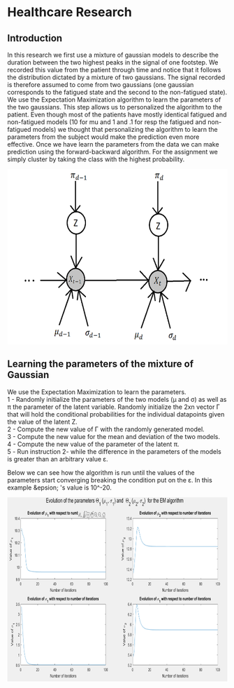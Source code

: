 # Healthcare Research

## Introduction 

In this research we first use a mixture of gaussian models to describe the duration between the two highest peaks in the signal of one footstep. We recorded this value from the patient through time and notice that it follows the distribution dictated by a mixture of two gaussians. The signal recorded is therefore assumed to come from two gaussians  (one gaussian corresponds to the fatigued state and the second to the non-fatigued state). We use the Expectation Maximization algorithm to learn the parameters of the two gaussians. This step allows us to personalized the algorithm to the patient. Even though most of the patients have mostly identical fatigued and non-fatigued models (10 for mu and 1 and .1 for resp the fatigued and non-fatigued models) we thought that personalizing the algorithm to learn the parameters from the subject would make the prediction even more effective. 
Once we have learn the parameters from the data we can make prediction using the forward-backward algorithm. For the assignment we simply cluster by taking the class with the highest probability. 

<img src="https://github.com/allarassemjonathan/Fatigue_Detection_algorithm/blob/main/pic.PNG" width=640 height=400>

## Learning the parameters of the mixture of Gaussian

We use the Expectation Maximization to learn the parameters.<br>
1 - Randomly initialize the parameters of the two models (&mu; and &sigma;) as well as &pi; the parameter of the latent variable. Randomly initialize the 2xn vector  &#915; that will hold the conditional probabilities for the individual datapoints given the value of the latent Z.<br>
2 - Compute the new value of &Gamma; with the randomly generated model.<br>
3 - Compute the new value for the mean and deviation of the two models.<br>
4 - Compute the new value of the parameter of the latent &pi;.<br>
5 - Run instruction 2- while the difference in the parameters of the models is greater than an arbitrary value &epsilon;.

Below we can see how the algorithm is run until the values of the parameters start converging breaking the condition put on the &epsilon;. 
In this example &epsion; 's value is 10^-20.

<img src="https://github.com/allarassemjonathan/Fatigue_Detection_algorithm/blob/main/EMrunning.PNG" width=650 height=420>

